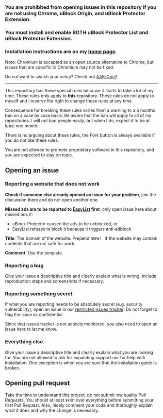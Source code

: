 ### You are prohibited from opening issues in this repository if you are not using Chrome, uBlock Origin, and uBlock Protector Extension. 

### You must install and enable BOTH uBlock Protector List and uBlock Protector Extension. 

### Installation instructions are on my [home page](https://jspenguin2017.github.io/uBlockProtector/). 

Note: Chromium is accepted as an open source alternative to Chrome, but issues that are specific to Chromium may not be fixed. 

Do not want to switch your setup? Check out [AAK-Cont](https://xuhaiyang1234.gitlab.io/AAK-Cont/)! 

---

This repository has these special rules because it starts to take a lot of my time. These rules only 
apply to **this** repository. These rules do not apply to myself and I reserve the right to change these 
rules at any time. 

Consequence for breaking these rules varies from a warning to a 6 months ban on a case by case basis. 
Be aware that the ban will apply to all of my repositories. I will not ban people easily, but when I do, 
expect it to be at least one month. 

There is no arguing about these rules, the Fork button is always available if you do not like these rules. 

You are not allowed to promote proprietary software in this repository, and you are expected to stay on topic. 

## Opening an issue

### Reporting a website that does not work

**Check if someone else already opened an issue for your problem**, join the discussion there and do not open another one. 

**Missed ads are to be reported to [EasyList](https://forums.lanik.us/) first**, only open issue here about missed ads if: 
- uBlock Protector caused the ads to be unblocked, or 
- EasyList refuses to block it because it triggers anti-adblock 

**Title**: The domain of the website. Prepend `NSFW! ` if the website may contain contents that are not safe for work. 

**Comment**: Use the template. 

### Reporting a bug

Give your issue a descriptive title and clearly explain what is wrong, include reproduction steps and screenshots if necessary. 

### Reporting something secret

If what you are reporting needs to be absolutely secret (e.g. security vulnerability), open an issue in our 
[restricted issues tracker](https://gitlab.com/xuhaiyang1234/uBlockProtectorSecretIssues/issues). 
Do not forget to flag the issue as confidential. 

Since that issues tracker is not actively monitored, you also need to open an issue here to let me know. 

### Everything else

Give your issue a descriptive title and clearly explain what you are looking for. 
You are not allowed to ask for expanding support nor for help with installation. 
One exception is when you are sure that the installation guide is broken. 

## Opening pull request

Take the time to understand this project, do not submit low quality Pull Requests. You should at least skim over everything 
before submitting your first Pull Request. Also, nicely comment your code and thoroughly explain what it does and why the 
change is necessary. 
